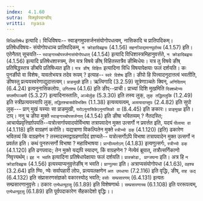 ```yaml
---
index:  4.1.60
sutra:  दिक्पूर्वपदान्ङीप्
vritti:  nyasa
---
```


`विधिप्रतिषेध` इत्यादि। विधिविषयः-- स्वाङ्गमुपसर्जनसंयोगोपधत्वम्, नासिकादि च प्रातिपदिकम्। प्रतिषेधविषयः- संयोगोपधञ्च प्रातिपदिकम्, `न क्रोडादिबह्वचः` (4.1.56) `सहनञ्विद्यमानपूर्वाच्च` (4.1.57) इति। एतेनैतत् सूचयति-- `स्वाङ्गाच्चोपर्स्जनासंयोगोपधात्` (4.1.54) इत्यादि विधिशास्त्रमिहानुवर्त्तते, `न क्रोडादिबह्वचः` (4.1.56) इत्यादि प्रतिषेधशास्त्रम्, तेन यत्र विषये ङीष् विहितस्तत्रैव ङीब्विधेयः। यत्र तु विषये ङीष् प्रतिषिद्धस्तत्र ङीबपि प्रतिषिध्यत इति। `यत्र ङीष् विहितः` इत्यादिना विधि विषयापेक्षयाः फलं दर्शयति। कः पुनर्ङीपो वा विशेषः, यावतोभयत्र तदेव रूपम् ? इत्याह-- `स्वरे विशेषः` इति। ङीपो हि पित्त्वादनुदात्तत्वं भवतीति, ङीषस्तु प्रत्ययस्वरेणाद्युदात्तत्वम्। `प्राङमुखी` इति। ऋत्विगादि (3.2.59) सूत्रेणाञ्चतेः क्विन्, `अनिदिताम्` (6.4.24) इत्यनुनासिकलोपः, `उगितश्च` (4.1.6) इति ङीप्--प्राची। प्राच्यां दिशि मुखमिति `दिक्शब्देभ्यः सप्तमीपञ्चमी` (5.3.27) इत्यादिनास्तातिः, `अञ्चेर्लुक्` (5.3.30) इति तस्य लुक्, `लुक् तद्धितलुकि` (1.2.49) इति स्त्रीप्रत्ययस्यापि लुक्, `तद्धितश्चासर्वविभक्तिः` (1.1.38) इत्यव्ययत्वम्, `अव्ययादाप्सुपः` (2.4.82) इति सुपो लुक्--- प्राग् मुखं यस्याः सा प्राङमुखी, `यरोऽनुनासिकेऽनुनासिको वा` (8.4.45) इति ङकारः। `प्राङ्मुखा` इति। टाप्। ननु च ङीपा मुक्ते `स्वाङ्गाच्चोपसर्जनात्` (4.1.54) इति ङीषा भवितव्यम् ? नैतदस्ति; आचार्यप्रवृत्तिर्ज्ञापयति--यत्रोत्सर्गापवादयोर्विभाषा तत्रापवादेन मुक्त उत्सर्गो न प्रवर्त्तत इति, यदयं `पीलाया वा` (4.1.118) इति वाग्रहणं करोति। यद्यत्राणा विकल्पितेन मुक्ते `स्त्रीभ्यो ढक्` (4.1.120) (इति) ढकारेण भवितव्यं किं वाग्रहणेन ? तस्मादस्माद्वाग्रहणादिदं ज्ञाप्यते-- यत्रोत्सर्गोऽपि विभाषा तत्रापवादेन मुक्त उत्सर्गो न प्रवर्तत इति। कथं पुनरुत्सर्गो विभाषा ? महाविभाषया। `प्राग्दीव्यतोऽण्` (4.1.83) इत्यणुत्सर्गः, `स्त्रीभ्यो ढक्` (4.1.120) इति ढगपवादः; तेन मुक्ते यद्यपि स्यादण्, किं वाग्रहणेन ? नेत्येवं ब्रूयात्, तत्रौत्सर्गिकाणो निवृत्त्यर्थम्।
`इह न भवति` इत्यादिना प्रतिषेधापेक्षायाः फलं दर्शयति। `प्राक्क्रोडा, प्राग्जघना` इति। अत्र हि `न क्रोडादिबह्वचः` (4.1.56) इत्यस्याप्यनुवृत्तेर्ङीष् न भवति। `प्राग्गुल्फा` इति। अत्राप्यसंयोगोपधा (4.1.63), `वहश्च` (3.2.64) इति ण्विः, ण्वेः सर्वापहारी लोपः, प्रत्ययलक्षणेन `अत उपधायाः` (7.2.116) इति वृद्धिः, ङीष्, `वाह ऊठ्` (6.4.132) इति संप्रासरणसंज्ञको वकारस्योठ् भवति; `वसोः सम्प्रसारणम्` (6.4.131) इत्यतः सम्प्रसारणानुवृत्तेः। ठकारः `एत्येधत्यूठसु` (6.1.89) इति विशेषणार्थः। `सम्प्रसारणाच्च` (6.1.108) इति पररूपत्वम्, `एत्येधत्यूठ्सु` (6.1.89) इति पूर्वपदाकारेण सैहकादेशो वृद्धिः।।

